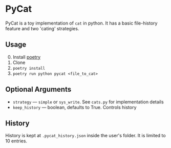 # PyCat

PyCat is a toy implementation of `cat` in python. It has a basic
file-history feature and two 'cating' strategies.

## Usage

0. Install [poetry](https://python-poetry.org/)
1. Clone
2. `poetry install`
3. `poetry run python pycat <file_to_cat>`

## Optional Arguments

* `strategy` — `simple` or `sys_write`. See `cats.py` for implementation details
* `keep_history` — boolean, defaults to True. Controls history

## History

History is kept at `.pycat_history.json` inside the
user's folder. It is limited to 10 entries.
